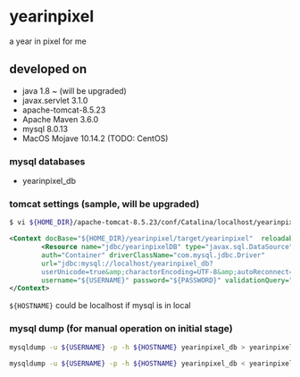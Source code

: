 # yearinpixel
a year in pixel for me

## developed on
- java 1.8 ~ (will be upgraded)
- javax.servlet 3.1.0
- apache-tomcat-8.5.23
- Apache Maven 3.6.0
- mysql 8.0.13
- MacOS Mojave 10.14.2 (TODO: CentOS)

### mysql databases
- yearinpixel_db

### tomcat settings (sample, will be upgraded)
```.sh
$ vi ${HOME_DIR}/apache-tomcat-8.5.23/conf/Catalina/localhost/yearinpixel.xml
```
```yearinpixel.xml
<Context docBase="${HOME_DIR}/yearinpixel/target/yearinpixel"  reloadable="true">
        <Resource name="jdbc/yearinpixelDB" type="javax.sql.DataSource"
        auth="Container" driverClassName="com.mysql.jdbc.Driver"
        url="jdbc:mysql://localhost/yearinpixel_db?
        userUnicode=true&amp;charactorEncoding=UTF-8&amp;autoReconnect=true"
        username="${USERNAME}" password="${PASSWORD}" validationQuery="select CURRENT_TIMESTAMP" />
</Context>
```

`${HOSTNAME}` could be localhost if mysql is in local


### mysql dump (for manual operation on initial stage)

```.sh
mysqldump -u ${USERNAME} -p -h ${HOSTNAME} yearinpixel_db > yearinpixel.dump

mysqldump -u ${USERNAME} -p -h ${HOSTNAME} yearinpixel_db < yearinpixel.dump
```
